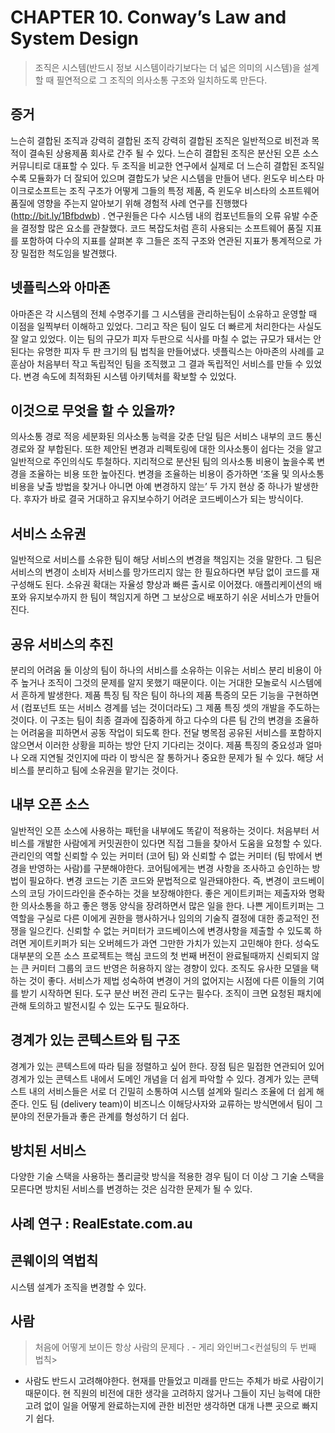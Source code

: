 # CHAPTER 10. Conway’s Law and System Design
> 조직은 시스템(반드시 정보 시스템이라기보다는 더 넓은 의미의 시스템)을 설계할 때 필연적으로 그 조직의 의사소통 구조와 일치하도록 만든다.

## 증거
느슨히 결합된 조직과 강력히 결합된 조직
강력히 결합된 조직은 일반적으로 비전과 목적이 결속된 상용제품 회사로 간주 될 수 있다.
느슨히 결합된 조직은 분산된 오픈 소스 커뮤니티로 대표할 수 있다.
두 조직을 비교한 연구에서 실제로 더 느슨히 결합된 조직일수록 모듈화가 더 잘되어 있으며 결합도가 낮은 시스템을 만들어 낸다.
윈도우 비스타
마이크로소프트는 조직 구조가 어떻게 그들의 특정 제품, 즉 윈도우 비스타의 소프트웨어 품질에 영향을 주는지 알아보기 위해 경험적 사례 연구를 진행했다(http://bit.ly/1Bfbdwb) . 연구원들은 다수 시스템 내의 컴포넌트들의 오류 유발 수준을 결정할 많은 요소를 관찰했다. 코드 복잡도처럼 흔히 사용되는 소프트웨어 품질 지표를 포함하여 다수의 지표를 살펴본 후 그들은 조직 구조와 연관된 지표가 통계적으로 가장 밀접한 척도임을 발견했다.

## 넷플릭스와 아마존
아마존은 각 시스템의 전체 수명주기를 그 시스템을 관리하는팀이 소유하고 운영할 때 이점을 일찍부터 이해하고 있었다. 그리고 작은 팀이 일도 더 빠르게 처리한다는 사실도 잘 알고 있었다. 이는 팀의 규모가 피자 두판으로 식사를 마칠 수 없는 규모가 돼서는 안된다는 유명한 피자 두 판 크기의 팀 법칙을 만들어냈다.
넷플릭스는 아마존의 사례를 교훈삼아 처음부터 작고 독립적인 팀을 조직했고 그 결과 독립적인 서비스를 만들 수 있었다. 변경 속도에 최적화된 시스템 아키텍처를 확보할 수 있었다.

## 이것으로 무엇을 할 수 있을까?
의사소통 경로 적응
세분화된 의사소통 능력을 갖춘 단일 팀은 서비스 내부의 코드 통신 경로와 잘 부합된다. 또한 제안된 변경과 리펙토링에 대한 의사소통이 쉽다는 것을 알고 일반적으로 주인의식도 투철하다.
지리적으로 분산된 팀의 의사소통 비용이 높을수록 변경을 조율하는 비용 또한 높아진다.
변경을 조율하는 비용이 증가하면 ‘조율 및 의사소통 비용을 낮출 방법을 찾거나 아니면 아예 변경하지 않는’ 두 가지 현상 중 하나가 발생한다. 후자가 바로 결국 거대하고 유지보수하기 어려운 코드베이스가 되는 방식이다.


## 서비스 소유권
일반적으로 서비스를 소유한 팀이 해당 서비스의 변경을 책임지는 것을 말한다. 그 팀은 서비스의 변경이 소비자 서비스를 망가뜨리지 않는 한 필요하다면 부담 없이 코드를 재구성해도 된다.
소유권 확대는 자율성 향상과 빠른 출시로 이어졌다. 애플리케이션의 배포와 유지보수까지 한 팀이 책임지게 하면 그 보상으로 배포하기 쉬운 서비스가 만들어진다.

## 공유 서비스의 추진
분리의 어려움
둘 이상의 팀이 하나의 서비스를 소유하는 이유는 서비스 분리 비용이 아주 높거나 조직이 그것의 문제를 알지 못했기 때문이다. 이는 거대한 모놀로식 시스템에서 흔하게 발생한다.
제품 특징 팀
작은 팀이 하나의 제품 특증의 모든 기능을 구현하면서 (컴포넌트 또는 서비스 경계를 넘는 것이더라도) 그 제품 특징 셋의 개발을 주도하는 것이다. 이 구조는 팀이 최종 결과에 집중하게 하고 다수의 다른 팀 간의 변경을 조율하는 어려움을 피하면서 공동 작업이 되도록 한다.
전달 병목점
공유된 서비스를 포함하지 않으면서 이러한 상황을 피하는 방안
단지 기다리는 것이다. 제품 특징의 중요성과 얼마나 오래 지연될 것인지에 따라 이 방식은 잘 통하거나 중요한 문제가 될 수 있다. 
해당 서비스를 분리하고 팀에 소유권을 맡기는 것이다.

## 내부 오픈 소스 
일반적인 오픈 소스에 사용하는 패턴을 내부에도 똑같이 적용하는 것이다.
처음부터 서비스를 개발한 사람에게 커밋권한이 있다면 직접 그들을 찾아서 도움을 요청할 수 있다.
관리인의 역할
신뢰할 수 있는 커미터 (코어 팀) 와 신뢰할 수 없는 커미터 (팀 밖에서 변경을 반영하는 사람)를 구분해야한다.
코어팀에게는 변경 사항을 조사하고 승인하는 방법이 필요하다. 변경 코드는 기존 코드와 문법적으로 일관돼야한다. 즉, 변경이 코드베이스의 코딩 가이드라인을 준수하는 것을 보장해야한다.
좋은 게이트키퍼는 제출자와 명확한 의사소통을 하고 좋은 행동 양식을 장려하면서 많은 일을 한다. 나쁜 게이트키퍼는 그 역할을 구실로 다른 이에게 권한을 행사하거나 임의의 기술직 결정에 대한 종교적인 전쟁을 일으킨다. 
신뢰할 수 없는 커미터가 코드베이스에 변경사항을 제출할 수 있도록 하려면 게이트키퍼가 되는 오버헤드가 과연 그만한 가치가 있는지 고민해야 한다.
성숙도
대부분의 오픈 소스 프로젝트는 핵심 코드의 첫 번째 버전이 완료될때까지 신뢰되지 않는 큰 커미터 그룹의 코드 반영은 허용하지 않는 경향이 있다. 조직도 유사한 모델을 택하는 것이 좋다. 
서비스가 제법 성숙하여 변경이 거의 없어지는 시점에 다른 이들의 기여를 받기 시작하면 된다.
도구
분산 버전 관리 도구는 필수다. 조직이 크면 요청된 패치에 관해 토의하고 발전시킬 수 있는 도구도 필요하다. 

## 경계가 있는 콘텍스트와 팀 구조
경계가 있는 콘텍스트에 따라 팀을 정렬하고 싶어 한다. 
장점 
팀은 밀접한 연관되어 있어 경계가 있는 콘텍스트 내에서 도메인 개념을 더 쉽게 파악할 수 있다.
경계가 있는 콘텍스트 내의 서비스들은 서로 더 긴밀히 소통하여 시스템 설계와 릴리스 조율에 더 쉽게 해준다.
인도 팀 (delivery team)이 비즈니스 이해당사자와 교류하는 방식면에서 팀이 그 분야의 전문가들과 좋은 관계를 형성하기 더 쉽다.

## 방치된 서비스
다양한 기술 스택을 사용하는 폴리글랏 방식을 적용한 경우 팀이 더 이상 그 기술 스택을 모른다면 방치된 서비스를 변경하는 것은 심각한 문제가 될 수 있다.

## 사례 연구 : RealEstate.com.au

## 콘웨이의 역법칙
시스템 설계가 조직을 변경할 수 있다. 

## 사람
> 처음에 어떻게 보이든 항상 사람의 문제다 . - 게리 와인버그<컨설팅의 두 번째 법칙>

- 사람도 반드시 고려해야한다. 현재를 만들었고 미래를 만드는 주체가 바로 사람이기 때문이다. 현 직원의 비전에 대한 생각을 고려하지 않거나 그들이 지닌 능력에 대한 고려 없이 일을 어떻게 완료하는지에 관한 비전만 생각하면 대개 나쁜 곳으로 빠지기 쉽다.





